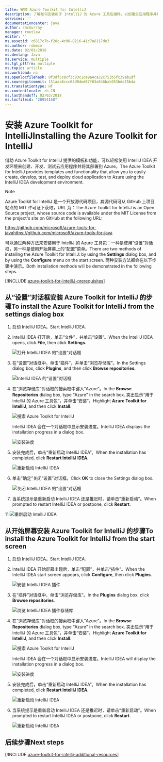 ```yaml
---
title: 安装 Azure Toolkit for IntelliJ
description: 了解如何安装用于 IntelliJ 的 Azure 工具包插件，以创建云应用程序并将其部署到 Azure。
services: ''
documentationcenter: java
author: rmcmurray
manager: routlaw
editor: ''
ms.assetid: c6817c7b-f28c-4c06-8216-41c7a8117de3
ms.author: robmcm
ms.date: 02/01/2018
ms.devlang: Java
ms.service: multiple
ms.tgt_pltfrm: multiple
ms.topic: article
ms.workload: na
ms.openlocfilehash: 0f3df5c8cf3c83c1ce9a4ca32c753b5fc39ab1df
ms.sourcegitcommit: 151aaa6ccc64d94ed67f03e846bab953bde15b4a
ms.translationtype: HT
ms.contentlocale: zh-CN
ms.lasthandoff: 02/03/2018
ms.locfileid: "28954168"
---
```

# <a name="installing-the-azure-toolkit-for-intellij"></a><span data-ttu-id="088b0-103">安装 Azure Toolkit for IntelliJ</span><span class="sxs-lookup"><span data-stu-id="088b0-103">Installing the Azure Toolkit for IntelliJ</span></span>

<span data-ttu-id="088b0-104">借助 Azure Toolkit for IntelliJ 提供的模板和功能，可以轻松使用 IntelliJ IDEA 开发环境来创建、开发、测试云应用程序并将其部署到 Azure。</span><span class="sxs-lookup"><span data-stu-id="088b0-104">The Azure Toolkit for IntelliJ provides templates and functionality that allow you to easily create, develop, test, and deploy cloud application to Azure using the IntelliJ IDEA development environment.</span></span>

> [!NOTE] 
> 
> <span data-ttu-id="088b0-105">Azure Toolkit for IntelliJ 是一个开放源代码项目，其源代码可从 GitHub 上项目站点的 MIT 许可证下获取，URL 为：</span><span class="sxs-lookup"><span data-stu-id="088b0-105">The Azure Toolkit for IntelliJ is an Open Source project, whose source code is available under the MIT License from the project's site on GitHub at the following URL:</span></span> 
> 
> <span data-ttu-id="088b0-106"><https://github.com/microsoft/azure-tools-for-java></span><span class="sxs-lookup"><span data-stu-id="088b0-106"><https://github.com/microsoft/azure-tools-for-java></span></span> 
> 

<span data-ttu-id="088b0-107">可以通过两种方法来安装用于 IntelliJ 的 Azure 工具包：一种是使用“设置”对话框，另一种是使用开始屏幕上的“配置”菜单。</span><span class="sxs-lookup"><span data-stu-id="088b0-107">There are two methods of installing the Azure Toolkit for IntelliJ: by using the **Settings** dialog box, and by using the **Configure** menu on the start screen.</span></span> <span data-ttu-id="088b0-108">两种安装方法都会在以下步骤中演示。</span><span class="sxs-lookup"><span data-stu-id="088b0-108">Both installation methods will be demonstrated in the following steps.</span></span>

[!INCLUDE [azure-toolkit-for-IntelliJ-prerequisites](../includes/azure-toolkit-for-intellij-prerequisites.md)]

## <a name="to-install-the-azure-toolkit-for-intellij-from-the-settings-dialog-box"></a><span data-ttu-id="088b0-109">从“设置”对话框安装 Azure Toolkit for IntelliJ 的步骤</span><span class="sxs-lookup"><span data-stu-id="088b0-109">To install the Azure Toolkit for IntelliJ from the settings dialog box</span></span>

1. <span data-ttu-id="088b0-110">启动 IntelliJ IDEA。</span><span class="sxs-lookup"><span data-stu-id="088b0-110">Start IntelliJ IDEA.</span></span>

1. <span data-ttu-id="088b0-111">IntelliJ IDEA 打开后，单击“文件”，并单击“设置”。</span><span class="sxs-lookup"><span data-stu-id="088b0-111">When the IntelliJ IDEA opens, click **File**, then click **Settings**.</span></span>
   
   ![打开 IntelliJ IDEA 的“设置”对话框][01a]

1. <span data-ttu-id="088b0-113">在“设置”对话框中，单击“插件”，并单击“浏览存储库”。</span><span class="sxs-lookup"><span data-stu-id="088b0-113">In the Settings dialog box, click **Plugins**, and then click **Browse repositories**.</span></span>
   
   ![IntelliJ IDEA 的“设置”对话框][02a]

1. <span data-ttu-id="088b0-115">在“浏览存储库”对话框的搜索框中键入“Azure”。</span><span class="sxs-lookup"><span data-stu-id="088b0-115">In the **Browse Repositories** dialog box, type "Azure" in the search box.</span></span> <span data-ttu-id="088b0-116">突出显示“用于 IntelliJ 的 Azure 工具包”，并单击“安装”。</span><span class="sxs-lookup"><span data-stu-id="088b0-116">Highlight **Azure Toolkit for IntelliJ**, and then click **Install**.</span></span>
   
   ![搜索 Azure Toolkit for IntelliJ][03]
   
   <span data-ttu-id="088b0-118">IntelliJ IDEA 会在一个对话框中显示安装进度。</span><span class="sxs-lookup"><span data-stu-id="088b0-118">IntelliJ IDEA displays the installation progress in a dialog box.</span></span>
   
   ![安装进度][04]

1. <span data-ttu-id="088b0-120">安装完成后，单击“重新启动 IntelliJ IDEA”。</span><span class="sxs-lookup"><span data-stu-id="088b0-120">When the installation has completed, click **Restart IntelliJ IDEA**.</span></span>
   
   ![重新启动 IntelliJ IDEA][05]

1. <span data-ttu-id="088b0-122">单击“确定”关闭“设置”对话框。</span><span class="sxs-lookup"><span data-stu-id="088b0-122">Click **OK** to close the Settings dialog box.</span></span>
   
   ![关闭 IntelliJ IDEA 的“设置”对话框][06]

1. <span data-ttu-id="088b0-124">当系统提示是重新启动 IntelliJ IDEA 还是推迟时，请单击“重新启动”。</span><span class="sxs-lookup"><span data-stu-id="088b0-124">When prompted to restart IntelliJ IDEA or postpone, click **Restart**.</span></span>
   
<span data-ttu-id="088b0-125">1</span><span class="sxs-lookup"><span data-stu-id="088b0-125">1</span></span>   ![重新启动 IntelliJ IDEA][07]

## <a name="to-install-the-azure-toolkit-for-intellij-from-the-start-screen"></a><span data-ttu-id="088b0-127">从开始屏幕安装 Azure Toolkit for IntelliJ 的步骤</span><span class="sxs-lookup"><span data-stu-id="088b0-127">To install the Azure Toolkit for IntelliJ from the start screen</span></span>

1. <span data-ttu-id="088b0-128">启动 IntelliJ IDEA。</span><span class="sxs-lookup"><span data-stu-id="088b0-128">Start IntelliJ IDEA.</span></span>

1. <span data-ttu-id="088b0-129">IntelliJ IDEA 开始屏幕出现后，单击“配置”，并单击“插件”。</span><span class="sxs-lookup"><span data-stu-id="088b0-129">When the IntelliJ IDEA start screen appears, click **Configure**, then click **Plugins**.</span></span>
   
   ![安装 IntelliJ IDEA 插件][01b]

1. <span data-ttu-id="088b0-131">在“插件”对话框中，单击“浏览存储库”。</span><span class="sxs-lookup"><span data-stu-id="088b0-131">In the **Plugins** dialog box, click **Browse repositories**.</span></span>
   
   ![浏览 IntelliJ IDEA 插件存储库][02b]

1. <span data-ttu-id="088b0-133">在“浏览存储库”对话框的搜索框中键入“Azure”。</span><span class="sxs-lookup"><span data-stu-id="088b0-133">In the **Browse Repositories** dialog box, type "Azure" in the search box.</span></span> <span data-ttu-id="088b0-134">突出显示“用于 IntelliJ 的 Azure 工具包”，并单击“安装”。</span><span class="sxs-lookup"><span data-stu-id="088b0-134">Highlight **Azure Toolkit for IntelliJ**, and then click **Install**.</span></span>
   
   ![搜索 Azure Toolkit for IntelliJ][03]
   
   <span data-ttu-id="088b0-136">IntelliJ IDEA 会在一个对话框中显示安装进度。</span><span class="sxs-lookup"><span data-stu-id="088b0-136">IntelliJ IDEA will display the installation progress in a dialog box.</span></span>
   
   ![安装进度][04]

1. <span data-ttu-id="088b0-138">安装完成后，单击“重新启动 IntelliJ IDEA”。</span><span class="sxs-lookup"><span data-stu-id="088b0-138">When the installation has completed, click **Restart IntelliJ IDEA**.</span></span>
   
   ![重新启动 IntelliJ IDEA][05]

1. <span data-ttu-id="088b0-140">当系统提示是重新启动 IntelliJ IDEA 还是推迟时，请单击“重新启动”。</span><span class="sxs-lookup"><span data-stu-id="088b0-140">When prompted to restart IntelliJ IDEA or postpone, click **Restart**.</span></span>
   
   ![重新启动 IntelliJ IDEA][07]

## <a name="next-steps"></a><span data-ttu-id="088b0-142">后续步骤</span><span class="sxs-lookup"><span data-stu-id="088b0-142">Next steps</span></span>

[!INCLUDE [azure-toolkit-for-intellij-additional-resources](../includes/azure-toolkit-for-intellij-additional-resources.md)]

<!-- URL List -->

<!-- IMG List -->

[01a]: media/azure-toolkit-for-intellij-installation/01-intellij-file-settings.png
[01b]: media/azure-toolkit-for-intellij-installation/01-intellij-configure-dropdown.png
[02a]: media/azure-toolkit-for-intellij-installation/02-intellij-settings-dialog.png
[02b]: media/azure-toolkit-for-intellij-installation/02-intellij-plugins-dialog.png
[03]: media/azure-toolkit-for-intellij-installation/03-intellij-browse-repositories.png
[04]: media/azure-toolkit-for-intellij-installation/04-install-progress.png
[05]: media/azure-toolkit-for-intellij-installation/05-restart-intellij.png
[06]: media/azure-toolkit-for-intellij-installation/06-intellij-settings-dialog.png
[07]: media/azure-toolkit-for-intellij-installation/07-restart-intellij.png
